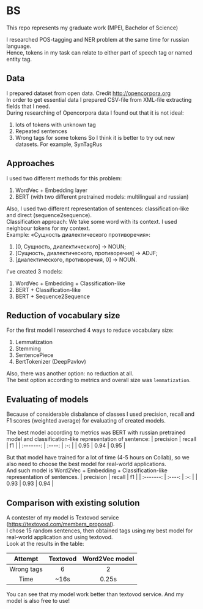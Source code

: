 # BS
This repo represents my graduate work (MPEI, Bachelor of Science)

I researched POS-tagging and NER problem at the same time for russian language.\
Hence, tokens in my task can relate to either part of speech tag or named entity tag.

## Data
I prepared dataset from open data. Credit http://opencorpora.org \
In order to get essential data I prepared CSV-file from XML-file extracting fields that I need.\
During researching of Opencorpora data I found out that it is not ideal:
1. lots of tokens with unknown tag
2. Repeated sentences
3. Wrong tags for some tokens
So I think it is better to try out new datasets. For example, SynTagRus 

## Approaches
I used two different methods for this problem:
1. WordVec + Embedding layer
2. BERT (with two different pretrained models: multilingual and russian)

Also, I used two different representation of sentences: classification-like and direct (sequence2sequence).\
Classification approach: We take some word with its context. I used neighbour tokens for my context.\
Example: «Сущность диалектического противоречия»:
1. [0, Сущность, диалектического] → NOUN;
2. [Сущность, диалектического, противоречия] → ADJF; 
3. [диалектического, противоречия, 0] → NOUN.

I've created 3 models:
1. WordVec + Embedding + Classification-like
2. BERT + Classification-like
3. BERT + Sequence2Sequence

## Reduction of vocabulary size
For the first model I researched 4 ways to reduce vocabulary size:
1. Lemmatization
2. Stemming
3. SentencePiece
4. BertTokenizer (DeepPavlov)

Also, there was another option: no reduction at all.\
The best option according to metrics and overall size was `lemmatization`.

## Evaluating of models
Because of considerable disbalance of classes I used precision, recall and F1 scores (weighted average) for evaluating of created models.

The best model according to metrics was BERT with russian pretrained model and classification-like representation of sentence:
| precision | recall | f1  |
| :-------: | :----: | :-: |
| 0.95 | 0.94 | 0.95 |

But that model have trained for a lot of time (4-5 hours on Collab), so we also need to choose the best model for real-world applications.\
And such model is Word2Vec + Embedding + Classification-like representation of sentences.
| precision | recall | f1  |
| :-------: | :----: | :-: |
| 0.93 | 0.93 | 0.94 |

## Comparison with existing solution
A contester of my model is Textovod service (https://textovod.com/members_proposal).\
I chose 15 random sentences, then obtained tags using my best model for real-world application and using textovod. \
Look at the results in the table:

| Attempt | Textovod  | Word2Vec model |
| :-----: | :-------: | :------------: |
| Wrong tags | 6 | 2 | 
| Time | ~16s | 0.25s |

You can see that my model work better than textovod service. And my model is also free to use!

